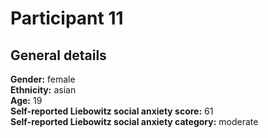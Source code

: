 # Participant 11

## General details
__Gender:__ female <br/>
__Ethnicity:__  asian<br/>
__Age:__ 19<br/>
__Self-reported Liebowitz social anxiety score:__  61<br/>
__Self-reported Liebowitz social anxiety category:__ moderate<br/>

